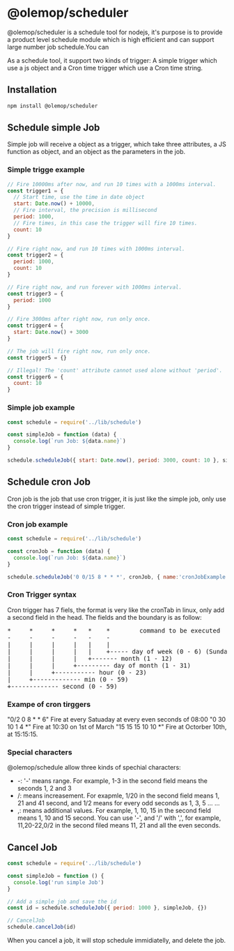 # @olemop/scheduler

@olemop/scheduler is a schedule tool for nodejs, it's purpose is to provide a product level schedule module which is high efficient and can support large number job schedule.You can

As a schedule tool, it support two kinds of trigger: A simple trigger which use a js object and  a Cron time trigger which use a Cron time string.

## Installation

```bash
npm install @olemop/scheduler
```

## Schedule simple Job

Simple job will receive a object as a trigger, which take three attributes, a JS function as object, and an object as the parameters in the job.

### Simple trigge example

```javascript
// Fire 10000ms after now, and run 10 times with a 1000ms interval.
const trigger1 = {
  // Start time, use the time in date object
  start: Date.now() + 10000, 
  // Fire interval, the precision is millisecond
  period: 1000,      
  // Fire times, in this case the trigger will fire 10 times.
  count: 10          
}

// Fire right now, and run 10 times with 1000ms interval.
const trigger2 = {
  period: 1000,
  count: 10
}

// Fire right now, and run forever with 1000ms interval.
const trigger3 = {
  period: 1000
}

// Fire 3000ms after right now, run only once.
const trigger4 = {
  start: Date.now() + 3000
}

// The job will fire right now, run only once.
const trigger5 = {}

// Illegal! The 'count' attribute cannot used alone without 'period'.
const trigger6 = {
  count: 10
}
```

### Simple job example

```javascript
const schedule = require('../lib/schedule')

const simpleJob = function (data) {
  console.log(`run Job: ${data.name}`)
}

schedule.scheduleJob({ start: Date.now(), period: 3000, count: 10 }, simpleJob, { name: 'simpleJobExample' })
```

## Schedule cron Job

Cron job is the job that use cron trigger, it is just like the simple job, only use the cron trigger instead of simple trigger.

### Cron job example

```javascript
const schedule = require('../lib/schedule')

const cronJob = function (data) {
  console.log(`run Job: ${data.name}`)
}

schedule.scheduleJob('0 0/15 8 * * *', cronJob, { name:'cronJobExample' })
```

### Cron Trigger syntax

Cron trigger has 7 fiels, the format is very like the cronTab in linux, only add a second field in the head. The fields and the boundary is as follow:

<pre style="bgcolor='#dbdbdb'">
*     *     *     *   *    *        command to be executed
-     -     -     -   -    -
|     |     |     |   |    |
|     |     |     |   |    +----- day of week (0 - 6) (Sunday=0)
|     |     |     |   +------- month (1 - 12)
|     |     |     +--------- day of month (1 - 31)
|     |     +----------- hour (0 - 23)
|     +------------- min (0 - 59)
+------------- second (0 - 59)
</pre>

### Exampe of cron tirggers

"0/2 0 8 * * 6"    Fire at every Satuaday at every even seconds of 08:00
"0 30 10 1 4 *"      Fire at 10:30 on 1st of March
"15 15 15 10 10 *"   Fire at Octorber 10th, at 15:15:15.

### Special characters

@olemop/schedule allow three kinds of spechial characters:

- -: '-' means range. For example, 1-3 in the second field means the seconds 1, 2 and 3
- /: means increasement. For exapmle, 1/20 in the second field means 1, 21 and 41 second, and 1/2 means for every odd seconds as 1, 3, 5 ... ...
- ,: means additional values. For example, 1, 10, 15 in the second field means 1, 10 and 15 second. You can use '-', and '/' with ',', for example, 11,20-22,0/2 in the second filed means 11, 21 and all the even seconds.

## Cancel Job

```javascript
const schedule = require('../lib/schedule')

const simpleJob = function () {
  console.log('run simple Job')
}

// Add a simple job and save the id
const id = schedule.scheduleJob({ period: 1000 }, simpleJob, {})

// CancelJob
schedule.cancelJob(id)
```

When you cancel a job, it will stop schedule immidiatelly, and delete the job.
